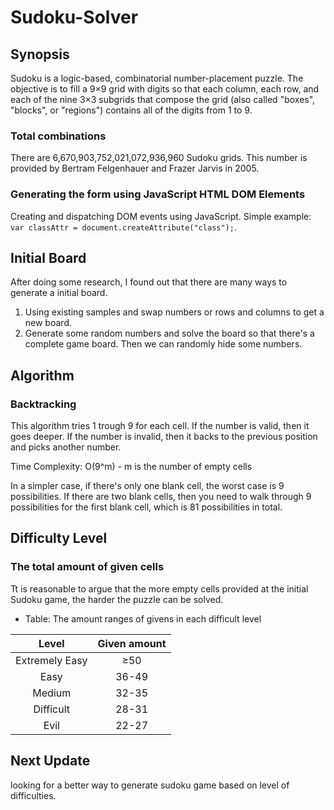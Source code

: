 # Sudoku-Solver

## Synopsis
Sudoku is a logic-based, combinatorial number-placement puzzle. The objective is to fill a 9×9 grid with digits so that each column, each row, and each of the nine 3×3 subgrids that compose the grid (also called "boxes", "blocks", or "regions") contains all of the digits from 1 to 9.

### Total combinations
There are 6,670,903,752,021,072,936,960 Sudoku grids. This number is provided by Bertram Felgenhauer and Frazer Jarvis in 2005.

### Generating the form using JavaScript HTML DOM Elements
Creating and dispatching DOM events using JavaScript. Simple example: `var classAttr = document.createAttribute("class");`. 

## Initial Board
After doing some research, I found out that there are many ways to generate a initial board.
1. Using existing samples and swap numbers or rows and columns to get a new board.
2. Generate some random numbers and solve the board so that there's a complete game board. Then we can randomly hide some numbers.

## Algorithm
### Backtracking
This algorithm tries 1 trough 9 for each cell. If the number is valid, then it goes deeper. If the number is invalid, then it backs to the previous position and picks another number.

Time Complexity: O(9^m) - m is the number of empty cells

In a simpler case, if there's only one blank cell, the worst case is 9 possibilities. If there are two blank cells, then you need to walk through 9 possibilities for the first blank cell, which is 81 possibilities in total.

## Difficulty Level
### The total amount of given cells
Tt is reasonable to argue that the more empty cells provided at the initial Sudoku game, the harder  the puzzle can be solved. 

* Table: The amount ranges of givens in each difficult level 

|      Level     | Given amount |
|:--------------:|:------------:|
| Extremely Easy |      ≥50     |
|      Easy      |     36-49    |
|     Medium     |     32-35    |
|    Difficult   |     28-31    |
|      Evil      |     22-27    |

## Next Update
looking for a better way to generate sudoku game based on level of difficulties. 
